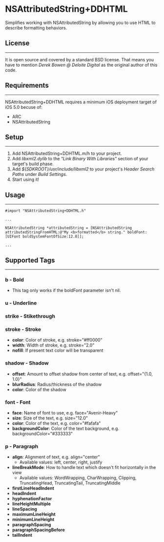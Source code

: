 NSAttributedString+DDHTML
=========================

Simplifies working with NSAttributedString by allowing you to use HTML to describe formatting behaviors.


## License
-----

It is open source and covered by a standard BSD license. That means you have to mention *Derek Bowen @ Deloite Digital* as the original author of this code.

## Requirements
-----
NSAttributedString+DDHTML requires a minimum iOS deployment target of iOS 5.0 becuse of:

* ARC
* NSAttributedString

## Setup
-----

1. Add NSAttributedString+DDHTML.m/h to your project.
2. Add *libxml2.dylib* to the *"Link Binary With Libraries"* section of your target's build phase.
3. Add *${SDKROOT}/usr/include/libxml2* to your project's *Header Search Paths* under *Build Settings*.
4. Start using it!

## Usage
-----
	#import "NSAttributedString+DDHTML.h"
	
	...
	
	NSAttributedString *attributedString = [NSAttributedString attributedStringFromHTML:@"My <b>formatted</b> string." boldFont:[UIFont boldSystemFontOfSize:12.0]];
	
	...
	
	
## Supported Tags
-----

### b - Bold
* This tag only works if the boldFont parameter isn't nil.

### u - Underline

### strike - Stikethrough

### stroke - Stroke
* **color**: Color of stroke, e.g. stroke="#ff0000"
* **width**: Width of stroke, e.g. stroke="2.0"
* **nofill**: If present text color will be transparent

### shadow - Shadow
* **offset**: Amount to offset shadow from center of text, e.g. offset="{1.0, 1.0}"
* **blurRadius**: Radius/thickness of the shadow
* **color**: Color of the shadow

### font - Font
* **face**: Name of font to use, e.g. face="Avenir-Heavy"
* **size**: Size of the text, e.g. size="12.0"
* **color**: Color of the text, e.g. color="#fafafa"
* **backgroundColor**: Color of the text background, e.g. backgroundColor="#333333"

### p - Paragraph
* **align**: Alignment of text, e.g. align="center"
  * Available values: left, center, right, justify
* **lineBreakMode**: How to handle text which doesn't fit horizontally in the view
  * Available values: WordWrapping, CharWrapping, Clipping, TruncatingHead, TruncatingTail, TruncatingMiddle
* **firstLineHeadIndent**
* **headIndent**
* **hyphenationFactor**
* **lineHeightMultiple**
* **lineSpacing**
* **maximumLineHeight**
* **minimumLineHeight**
* **paragraphSpacing**
* **paragraphSpacingBefore**
* **tailIndent**